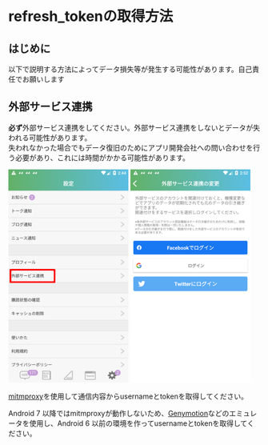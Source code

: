 # refresh_tokenの取得方法

## はじめに

以下で説明する方法によってデータ損失等が発生する可能性があります。自己責任でお願いします

## 外部サービス連携

**必ず**外部サービス連携をしてください。外部サービス連携をしないとデータが失われる可能性があります。  
失われなかった場合でもデータ復旧のためにアプリ開発会社への問い合わせを行う必要があり、これには時間がかかる可能性があります。

<img src="setting.png" width="240" alt="setting.png">
<img src="sosical_service.png" width="240" alt="sosical_service.png">


[mitmproxy](https://mitmproxy.org/)を使用して通信内容からusernameとtokenを取得してください。

Android 7 以降ではmitmproxyが動作しないため、[Genymotion](https://www.genymotion.com/)などのエミュレータを使用し、Android 6 以前の環境を作ってusernameとtokenを取得してください。
